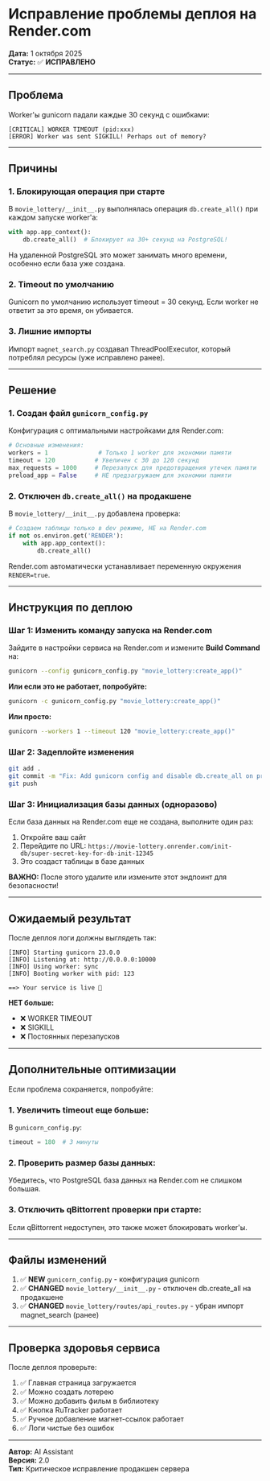 # Исправление проблемы деплоя на Render.com

**Дата:** 1 октября 2025  
**Статус:** ✅ **ИСПРАВЛЕНО**

---

## Проблема

Worker'ы gunicorn падали каждые 30 секунд с ошибками:

```
[CRITICAL] WORKER TIMEOUT (pid:xxx)
[ERROR] Worker was sent SIGKILL! Perhaps out of memory?
```

---

## Причины

### 1. Блокирующая операция при старте

В `movie_lottery/__init__.py` выполнялась операция `db.create_all()` при каждом запуске worker'а:

```python
with app.app_context():
    db.create_all()  # Блокирует на 30+ секунд на PostgreSQL!
```

На удаленной PostgreSQL это может занимать много времени, особенно если база уже создана.

### 2. Timeout по умолчанию

Gunicorn по умолчанию использует timeout = 30 секунд. Если worker не ответит за это время, он убивается.

### 3. Лишние импорты

Импорт `magnet_search.py` создавал ThreadPoolExecutor, который потреблял ресурсы (уже исправлено ранее).

---

## Решение

### 1. Создан файл `gunicorn_config.py`

Конфигурация с оптимальными настройками для Render.com:

```python
# Основные изменения:
workers = 1              # Только 1 worker для экономии памяти
timeout = 120           # Увеличен с 30 до 120 секунд
max_requests = 1000     # Перезапуск для предотвращения утечек памяти
preload_app = False     # НЕ предзагружаем для экономии памяти
```

### 2. Отключен `db.create_all()` на продакшене

В `movie_lottery/__init__.py` добавлена проверка:

```python
# Создаем таблицы только в dev режиме, НЕ на Render.com
if not os.environ.get('RENDER'):
    with app.app_context():
        db.create_all()
```

Render.com автоматически устанавливает переменную окружения `RENDER=true`.

---

## Инструкция по деплою

### Шаг 1: Изменить команду запуска на Render.com

Зайдите в настройки сервиса на Render.com и измените **Build Command** на:

```bash
gunicorn --config gunicorn_config.py "movie_lottery:create_app()"
```

**Или если это не работает, попробуйте:**

```bash
gunicorn -c gunicorn_config.py "movie_lottery:create_app()"
```

**Или просто:**

```bash
gunicorn --workers 1 --timeout 120 "movie_lottery:create_app()"
```

### Шаг 2: Задеплойте изменения

```bash
git add .
git commit -m "Fix: Add gunicorn config and disable db.create_all on production"
git push
```

### Шаг 3: Инициализация базы данных (одноразово)

Если база данных на Render.com еще не создана, выполните один раз:

1. Откройте ваш сайт
2. Перейдите по URL: `https://movie-lottery.onrender.com/init-db/super-secret-key-for-db-init-12345`
3. Это создаст таблицы в базе данных

**ВАЖНО:** После этого удалите или измените этот эндпоинт для безопасности!

---

## Ожидаемый результат

После деплоя логи должны выглядеть так:

```
[INFO] Starting gunicorn 23.0.0
[INFO] Listening at: http://0.0.0.0:10000
[INFO] Using worker: sync
[INFO] Booting worker with pid: 123

==> Your service is live 🎉
```

**НЕТ больше:**
- ❌ WORKER TIMEOUT
- ❌ SIGKILL
- ❌ Постоянных перезапусков

---

## Дополнительные оптимизации

Если проблема сохраняется, попробуйте:

### 1. Увеличить timeout еще больше:

В `gunicorn_config.py`:
```python
timeout = 180  # 3 минуты
```

### 2. Проверить размер базы данных:

Убедитесь, что PostgreSQL база данных на Render.com не слишком большая.

### 3. Отключить qBittorrent проверки при старте:

Если qBittorrent недоступен, это также может блокировать worker'ы.

---

## Файлы изменений

1. ✅ **NEW** `gunicorn_config.py` - конфигурация gunicorn
2. ✅ **CHANGED** `movie_lottery/__init__.py` - отключен db.create_all на продакшене
3. ✅ **CHANGED** `movie_lottery/routes/api_routes.py` - убран импорт magnet_search (ранее)

---

## Проверка здоровья сервиса

После деплоя проверьте:

1. ✅ Главная страница загружается
2. ✅ Можно создать лотерею
3. ✅ Можно добавить фильм в библиотеку
4. ✅ Кнопка RuTracker работает
5. ✅ Ручное добавление магнет-ссылок работает
6. ✅ Логи чистые без ошибок

---

**Автор:** AI Assistant  
**Версия:** 2.0  
**Тип:** Критическое исправление продакшен сервера

